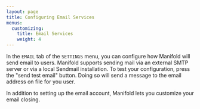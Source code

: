 ```yaml
---
layout: page
title: Configuring Email Services
menus:
  customizing:
    title: Email Services
    weight: 4
---
```


In the `EMAIL` tab of the `SETTINGS` menu, you can configure how Manifold will send email to users. Manifold supports sending mail via an external SMTP server or via a local Sendmail installation. To test your configuration, press the "send test email" button. Doing so will send a message to the email address on file for you user.

In addition to setting up the email account, Manifold lets you customize your email closing.
